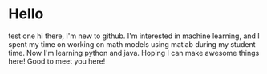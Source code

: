 # Hello
test one
hi there, I'm new to github.
I'm interested in machine learning, and I spent my time on working on math models using matlab during my student time.
Now I'm learning python and java. 
Hoping I can make awesome things here!
Good to meet you here!
